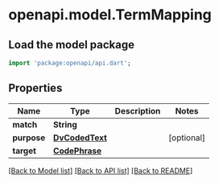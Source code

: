 # openapi.model.TermMapping

## Load the model package
```dart
import 'package:openapi/api.dart';
```

## Properties
Name | Type | Description | Notes
------------ | ------------- | ------------- | -------------
**match** | **String** |  | 
**purpose** | [**DvCodedText**](DvCodedText.md) |  | [optional] 
**target** | [**CodePhrase**](CodePhrase.md) |  | 

[[Back to Model list]](../README.md#documentation-for-models) [[Back to API list]](../README.md#documentation-for-api-endpoints) [[Back to README]](../README.md)


